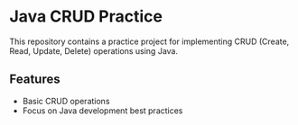 # Java CRUD Practice

This repository contains a practice project for implementing CRUD (Create, Read, Update, Delete) operations using Java.

## Features

- Basic CRUD operations
- Focus on Java development best practices

